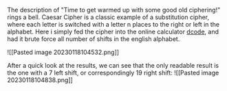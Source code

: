 The description of "Time to get warmed up with some good old ciphering!" rings a bell. Caesar Cipher is a classic example of a substitution cipher, where each letter is switched with a letter n places to the right or left in the alphabet. Here i simply fed the cipher into the online calculator [dcode](https://dcode.fr), and had it brute force all number of shifts in the english alphabet.

![[Pasted image 20230118104532.png]]

After a quick look at the results, we can see that the only readable result is the one with a 7 left shift, or correspondingly 19 right shift:
![[Pasted image 20230118104838.png]]
